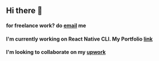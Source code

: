 ## Hi there 👋

#### for freelance work? do [email](mailto:bushraabbas368@gmail.com?subject=[GitHub]%20Source%20Han%20Sans) me

#### I'm currently working on React Native CLI. My Portfolio [link](https://github.com/BushraSyed837/portfolio/blob/main/README.md)

#### I'm looking to collaborate on my [upwork](https://www.upwork.com/freelancers/~01a84bde0169734f08) 



